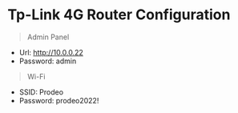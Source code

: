 # Tp-Link 4G Router Configuration
> Admin Panel
- Url: http://10.0.0.22
- Password: admin

> Wi-Fi 
- SSID: Prodeo
- Password: prodeo2022!